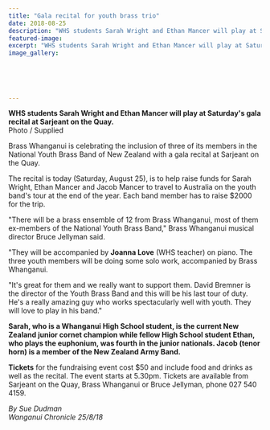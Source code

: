 ```yaml
---
title: "Gala recital for youth brass trio"
date: 2018-08-25
description: "WHS students Sarah Wright and Ethan Mancer will play at Saturday's gala recital at Sarjeant on the Quay..."
featured-image: 
excerpt: "WHS students Sarah Wright and Ethan Mancer will play at Saturday's gala recital at Sarjeant on the Quay."
image_gallery:
    
    
    
    
    
---
```


<p><strong>WHS students Sarah Wright and Ethan Mancer will play at Saturday's gala recital at Sarjeant on the Quay.</strong><br />Photo / Supplied</p>
<p class="element element-paragraph">Brass Whanganui is celebrating the inclusion of three of its members in the National Youth Brass Band of New Zealand with a gala recital at Sarjeant on the Quay.</p>
<p class="element element-paragraph">The recital is today (Saturday, August 25), is to help raise funds for Sarah Wright, Ethan Mancer and Jacob Mancer to travel to Australia on the youth band's tour at the end of the year. Each band member has to raise $2000 for the trip.</p>
<p class="element element-paragraph">"There will be a brass ensemble of 12 from Brass Whanganui, most of them ex-members of the National Youth Brass Band," Brass Whanganui musical director Bruce Jellyman said.</p>
<p class="element element-paragraph">"They will be accompanied by <strong>Joanna Love</strong> (WHS teacher) on piano. The three youth members will be doing some solo work, accompanied by Brass Whanganui.</p>
<p class="element element-paragraph">"It's great for them and we really want to support them. David Bremner is the director of the Youth Brass Band and this will be his last tour of duty. He's a really amazing guy who works spectacularly well with youth. They will love to play in his band."</p>
<p class="element element-paragraph"><strong>Sarah, who is a Whanganui High School student, is the current New Zealand junior cornet champion while fellow High School student Ethan, who plays the euphonium, was fourth in the junior nationals. Jacob (tenor horn) is a member of the New Zealand Army Band.</strong></p>
<p class="element element-paragraph"><strong>Tickets</strong> for the fundraising event cost $50 and include food and drinks as well as the recital. The event starts at 5.30pm. Tickets are available from Sarjeant on the Quay, Brass Whanganui or Bruce Jellyman, phone 027 540 4159.</p>
<p class="element element-paragraph"><em>By Sue Dudman</em><br /><em>Wanganui Chronicle 25/8/18</em></p>

